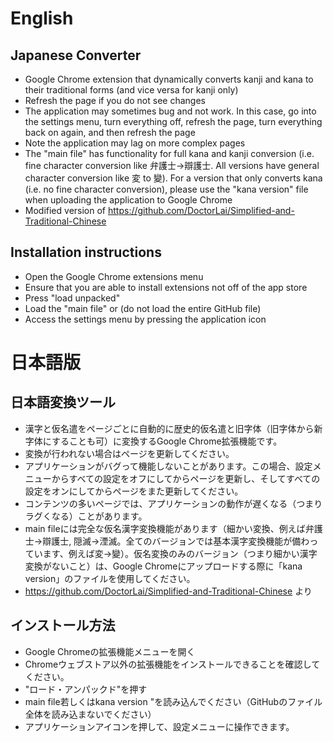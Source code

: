 # English
## Japanese Converter
- Google Chrome extension that dynamically converts kanji and kana to their traditional forms (and vice versa for kanji only)
- Refresh the page if you do not see changes
- The application may sometimes bug and not work. In this case, go into the settings menu, turn everything off, refresh the page, turn everything back on again, and then refresh the page 
- Note the application may lag on more complex pages
- The "main file" has functionality for full kana and kanji conversion (i.e. fine character conversion like 弁護士→辯護士. All versions have general character conversion like 変 to 變). For a version that only converts kana (i.e. no fine character conversion), please use the "kana version" file when uploading the application to Google Chrome 
- Modified version of https://github.com/DoctorLai/Simplified-and-Traditional-Chinese

## Installation instructions
- Open the Google Chrome extensions menu
- Ensure that you are able to install extensions not off of the app store
- Press "load unpacked"
- Load the "main file" or  (do not load the entire GitHub file)
- Access the settings menu by pressing the application icon

# 日本語版
## 日本語変換ツール
- 漢字と仮名遣をページごとに自動的に歴史的仮名遣と旧字体（旧字体から新字体にすることも可）に変換するGoogle Chrome拡張機能です。
- 変換が行われない場合はページを更新してください。
- アプリケーションがバグって機能しないことがあります。この場合、設定メニューからすべての設定をオフにしてからページを更新し、そしてすべての設定をオンにしてからページをまた更新してください。
- コンテンツの多いページでは、アプリケーションの動作が遅くなる（つまりラグくなる）ことがあります。
- main fileには完全な仮名漢字変換機能があります（細かい変換、例えば弁護士→辯護士, 隠滅→湮滅。全てのバージョンでは基本漢字変換機能が備わっています、例えば変→變）。仮名変換のみのバージョン（つまり細かい漢字変換がないこと）は、Google Chromeにアップロードする際に「kana version」のファイルを使用してください。
- https://github.com/DoctorLai/Simplified-and-Traditional-Chinese より

## インストール方法
- Google Chromeの拡張機能メニューを開く
- Chromeウェブストア以外の拡張機能をインストールできることを確認してください。
- "ロード・アンパックド"を押す
- main file若しくはkana version "を読み込んでください（GitHubのファイル全体を読み込まないでください）
- アプリケーションアイコンを押して、設定メニューに操作できます。
